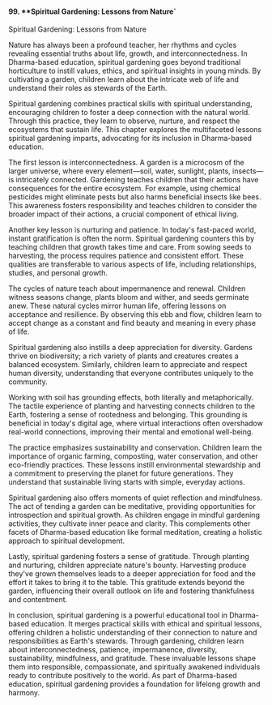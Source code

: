 
#### 99. **Spiritual Gardening: Lessons from Nature`

Spiritual Gardening: Lessons from Nature

Nature has always been a profound teacher, her rhythms and cycles revealing essential truths about life, growth, and interconnectedness. In Dharma-based education, spiritual gardening goes beyond traditional horticulture to instill values, ethics, and spiritual insights in young minds. By cultivating a garden, children learn about the intricate web of life and understand their roles as stewards of the Earth.

Spiritual gardening combines practical skills with spiritual understanding, encouraging children to foster a deep connection with the natural world. Through this practice, they learn to observe, nurture, and respect the ecosystems that sustain life. This chapter explores the multifaceted lessons spiritual gardening imparts, advocating for its inclusion in Dharma-based education.

The first lesson is interconnectedness. A garden is a microcosm of the larger universe, where every element—soil, water, sunlight, plants, insects—is intricately connected. Gardening teaches children that their actions have consequences for the entire ecosystem. For example, using chemical pesticides might eliminate pests but also harms beneficial insects like bees. This awareness fosters responsibility and teaches children to consider the broader impact of their actions, a crucial component of ethical living.

Another key lesson is nurturing and patience. In today's fast-paced world, instant gratification is often the norm. Spiritual gardening counters this by teaching children that growth takes time and care. From sowing seeds to harvesting, the process requires patience and consistent effort. These qualities are transferable to various aspects of life, including relationships, studies, and personal growth.

The cycles of nature teach about impermanence and renewal. Children witness seasons change, plants bloom and wither, and seeds germinate anew. These natural cycles mirror human life, offering lessons on acceptance and resilience. By observing this ebb and flow, children learn to accept change as a constant and find beauty and meaning in every phase of life.

Spiritual gardening also instills a deep appreciation for diversity. Gardens thrive on biodiversity; a rich variety of plants and creatures creates a balanced ecosystem. Similarly, children learn to appreciate and respect human diversity, understanding that everyone contributes uniquely to the community.

Working with soil has grounding effects, both literally and metaphorically. The tactile experience of planting and harvesting connects children to the Earth, fostering a sense of rootedness and belonging. This grounding is beneficial in today's digital age, where virtual interactions often overshadow real-world connections, improving their mental and emotional well-being.

The practice emphasizes sustainability and conservation. Children learn the importance of organic farming, composting, water conservation, and other eco-friendly practices. These lessons instill environmental stewardship and a commitment to preserving the planet for future generations. They understand that sustainable living starts with simple, everyday actions.

Spiritual gardening also offers moments of quiet reflection and mindfulness. The act of tending a garden can be meditative, providing opportunities for introspection and spiritual growth. As children engage in mindful gardening activities, they cultivate inner peace and clarity. This complements other facets of Dharma-based education like formal meditation, creating a holistic approach to spiritual development.

Lastly, spiritual gardening fosters a sense of gratitude. Through planting and nurturing, children appreciate nature's bounty. Harvesting produce they've grown themselves leads to a deeper appreciation for food and the effort it takes to bring it to the table. This gratitude extends beyond the garden, influencing their overall outlook on life and fostering thankfulness and contentment.

In conclusion, spiritual gardening is a powerful educational tool in Dharma-based education. It merges practical skills with ethical and spiritual lessons, offering children a holistic understanding of their connection to nature and responsibilities as Earth's stewards. Through gardening, children learn about interconnectedness, patience, impermanence, diversity, sustainability, mindfulness, and gratitude. These invaluable lessons shape them into responsible, compassionate, and spiritually awakened individuals ready to contribute positively to the world. As part of Dharma-based education, spiritual gardening provides a foundation for lifelong growth and harmony.